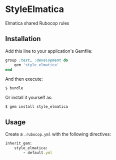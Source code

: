 # StyleElmatica

Elmatica shared Rubocop rules

## Installation

Add this line to your application's Gemfile:

```ruby
group :test, :development do
    gem 'style_elmatica'
end
```

And then execute:

    $ bundle

Or install it yourself as:

    $ gem install style_elmatica

## Usage

Create a `.rubocop.yml` with the following directives:

```ruby
inherit_gem:
    style_elmatica:
        - default.yml
```
